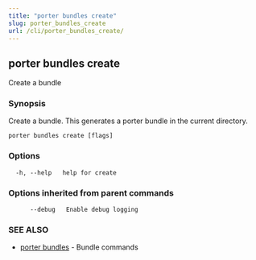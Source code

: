 ```yaml
---
title: "porter bundles create"
slug: porter_bundles_create
url: /cli/porter_bundles_create/
---
```

## porter bundles create

Create a bundle

### Synopsis

Create a bundle. This generates a porter bundle in the current directory.

```
porter bundles create [flags]
```

### Options

```
  -h, --help   help for create
```

### Options inherited from parent commands

```
      --debug   Enable debug logging
```

### SEE ALSO

* [porter bundles](/cli/porter_bundles/)	 - Bundle commands

